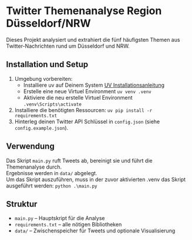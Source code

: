 # Twitter Themenanalyse Region Düsseldorf/NRW

Dieses Projekt analysiert und extrahiert die fünf häufigsten Themen aus Twitter-Nachrichten rund um Düsseldorf und NRW.

## Installation und Setup

1. Umgebung vorbereiten:
    - Installiere uv auf Deinem System [UV Installationsanleitung](https://docs.astral.sh/uv/getting-started/installation/)
    - Erstelle eine neue Virtuel Environment ```uv venv .venv```
    - Aktiviere die neu erstelle Virtuel Environment ```.venv\Scripts\activate```
2. Installiere die benötigten Ressourcen:
```uv pip install -r requirements.txt```
3. Hinterleg deinen Twitter API Schlüssel in `config.json` (siehe `config.example.json`).

## Verwendung
Das Skript `main.py` ruft Tweets ab, bereinigt sie und führt die Themenanalyse durch.  
Ergebnisse werden in `data/` abgelegt.  
Um das Skript auszuführen, muss in der zuvor aktivierten .venv das Skript ausgeführt werden: ```python .\main.py ```

## Struktur
- `main.py` – Hauptskript für die Analyse
- `requirements.txt` – alle nötigen Bibliotheken
- `data/` – Zwischenspeicher für Tweets und optionale Visualisierung

